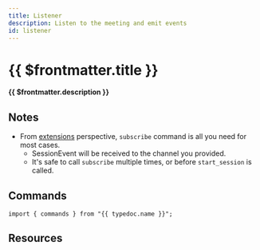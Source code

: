 ```yaml
---
title: Listener
description: Listen to the meeting and emit events
id: listener
---
```


# {{ $frontmatter.title }}

**{{ $frontmatter.description }}**

## Notes

- From [extensions](/extensions/index.md) perspective, `subscribe` command is all you need for most cases.
  - <a :href="sessionEvent">SessionEvent</a> will be received to the channel you provided.
  - It's safe to call `subscribe` multiple times, or before `start_session` is called.

## Commands

```ts-vue
import { commands } from "{{ typedoc.name }}";
```

<PluginCommands :typedoc="typedoc" />

## Resources

<ul>
  <PluginSourceList :id="$frontmatter.id" />
</ul>

<script setup lang="ts">
  import { useData } from "vitepress";
  import { data } from "../data/typedoc.data.mts";
  const { frontmatter } = useData();
  const id = frontmatter.value.id;
  const typedoc = data[id];

  const { sources: [s] } = typedoc.children.find((child) => child.name === "SessionEvent");
  const sessionEvent = `https://github.com/fastrepl/hyprnote/blob/main/plugins/${id}/js/${s.fileName}#L${s.line}`;
</script>
